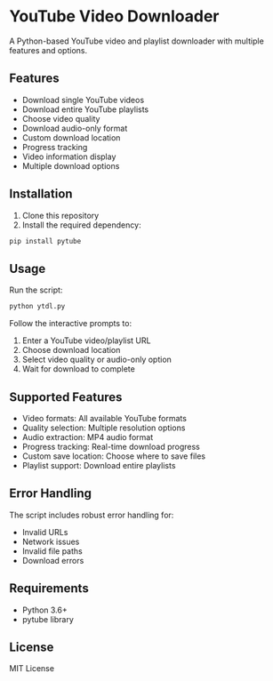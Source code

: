 # YouTube Video Downloader

A Python-based YouTube video and playlist downloader with multiple features and options.

## Features

- Download single YouTube videos
- Download entire YouTube playlists
- Choose video quality
- Download audio-only format
- Custom download location
- Progress tracking
- Video information display
- Multiple download options

## Installation

1. Clone this repository
2. Install the required dependency:
```bash
pip install pytube
```

## Usage

Run the script:
```bash
python ytdl.py
```

Follow the interactive prompts to:
1. Enter a YouTube video/playlist URL
2. Choose download location
3. Select video quality or audio-only option
4. Wait for download to complete

## Supported Features

- Video formats: All available YouTube formats
- Quality selection: Multiple resolution options
- Audio extraction: MP4 audio format
- Progress tracking: Real-time download progress
- Custom save location: Choose where to save files
- Playlist support: Download entire playlists

## Error Handling

The script includes robust error handling for:
- Invalid URLs
- Network issues
- Invalid file paths
- Download errors

## Requirements

- Python 3.6+
- pytube library

## License

MIT License